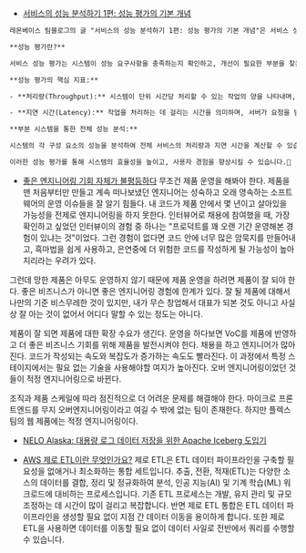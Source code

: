 
+ [서비스의 성능 분석하기 1편: 성능 평가의 기본 개념](https://blog.lemonbase.team/%EC%84%9C%EB%B9%84%EC%8A%A4%EC%9D%98-%EC%84%B1%EB%8A%A5-%EB%B6%84%EC%84%9D%ED%95%98%EA%B8%B0-1%ED%8E%B8-%EC%84%B1%EB%8A%A5-%ED%8F%89%EA%B0%80%EC%9D%98-%EA%B8%B0%EB%B3%B8-%EA%B0%9C%EB%85%90-f4a9930b70a3)
```txt
레몬베이스 팀블로그의 글 "서비스의 성능 분석하기 1편: 성능 평가의 기본 개념"은 서비스 성능 평가의 중요성과 핵심 지표인 처리량(Throughput)과 지연 시간(Latency)에 대해 설명합니다.

**성능 평가란?**

서비스 성능 평가는 시스템이 성능 요구사항을 충족하는지 확인하고, 개선이 필요한 부분을 찾는 과정입니다.

**성능 평가의 핵심 지표:**

- **처리량(Throughput):** 시스템이 단위 시간당 처리할 수 있는 작업의 양을 나타내며, 초당 트랜잭션 수(TPS) 등으로 표현됩니다.

- **지연 시간(Latency):** 작업을 처리하는 데 걸리는 시간을 의미하며, 서버가 요청을 받아 응답을 완료하기까지의 시간 등을 포함합니다.

**부분 시스템을 통한 전체 성능 분석:**

시스템의 각 구성 요소의 성능을 분석하여 전체 서비스의 처리량과 지연 시간을 계산할 수 있습니다. 예를 들어, 웹 서버, 애플리케이션 서버, 데이터베이스로 구성된 서비스에서 각 요소의 처리량과 지연 시간을 파악하면, 전체 시스템의 병목 지점을 식별하고 성능 개선 방안을 마련할 수 있습니다.

이러한 성능 평가를 통해 시스템의 효율성을 높이고, 사용자 경험을 향상시킬 수 있습니다. 
```


+ [좋은 엔지니어링 기회 자체가 불평등하다](https://maxkim-j.github.io/posts/great-engineering-experience/?utm_campaign=asb&utm_medium=blog&utm_source=awesome-blogs.petabytes.org)
무조건 제품 운영을 해봐야 한다. 제품을 맨 처음부터만 만들고 계속 떠나보냈던 엔지니어는 성숙하고 오래 영속하는 소프트웨어의 운영 이슈들을 잘 알기 힘들다. 내 코드가 제품 안에서 몇 년이고 살아있을 가능성을 전제로 엔지니어링을 하지 못한다. 인터뷰어로 채용에 참여했을 때, 가장 확인하고 싶었던 인터뷰이의 경험 중 하나는 "프로덕트를 꽤 오랜 기간 운영해본 경험이 있냐는 것"이었다. 그런 경험이 없다면 코드 안에 너무 많은 암묵지를 만들어내고, 흑마법을 쉽게 사용하고, 은연중에 더 위험한 코드를 작성하게 될 가능성이 높아지리라는 우려가 있다.

그런데 망한 제품은 아무도 운영하지 않기 때문에 제품 운영을 하려면 제품이 잘 되야 한다. 좋은 비즈니스가 아니면 좋은 엔지니어링 경험에 한계가 있다. 잘 될 제품에 대해서 나만의 기준 비스무레한 것이 있지만, 내가 무슨 창업해서 대표가 되본 것도 아니고 사실상 잘 아는 것이 없어서 어디다 말할 수 있는 정도는 아니다.

제품이 잘 되면 제품에 대한 확장 수요가 생긴다. 운영을 하다보면 VoC를 제품에 반영하고 더 좋은 비즈니스 기회를 위해 제품을 발전시켜야 한다. 채용을 하고 엔지니어가 많아진다. 코드가 작성되는 속도와 복잡도가 증가하는 속도도 빨라진다. 이 과정에서 특정 스테이지에서는 필요 없는 기술을 사용해야할 여지가 높아진다. 오버 엔지니어링이었던 것들이 적정 엔지니어링으로 바뀐다.

조직과 제품 스케일에 따라 점진적으로 더 어려운 문제를 해결해야 한다. 마이크로 프론트엔드를 무지 오버엔지니어링이라고 여길 수 밖에 없는 팀이 존재한다. 하지만 플렉스팀의 웹 제품에는 적정 엔지니어링이다.


+ [NELO Alaska: 대용량 로그 데이터 저장을 위한 Apache Iceberg 도입기](https://d2.naver.com/helloworld/8998207?utm_campaign=asb&utm_medium=blog&utm_source=awesome-blogs.petabytes.org)

+ [AWS 제로 ETL이란 무엇인가요?](https://aws.amazon.com/ko/what-is/zero-etl/)
제로 ETL은 ETL 데이터 파이프라인을 구축할 필요성을 없애거나 최소화하는 통합 세트입니다. 추출, 전환, 적재(ETL)는 다양한 소스의 데이터를 결합, 정리 및 정규화하여 분석, 인공 지능(AI) 및 기계 학습(ML) 워크로드에 대비하는 프로세스입니다. 기존 ETL 프로세스는 개발, 유지 관리 및 규모 조정하는 데 시간이 많이 걸리고 복잡합니다. 반면 제로 ETL 통합은 ETL 데이터 파이프라인을 생성할 필요 없이 지점 간 데이터 이동을 용이하게 합니다. 또한 제로 ETL을 사용하면 데이터를 이동할 필요 없이 데이터 사일로 전반에서 쿼리를 수행할 수 있습니다. 